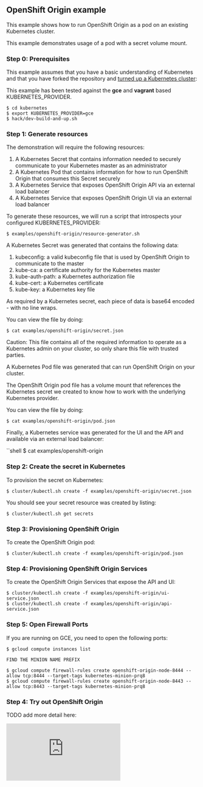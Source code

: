 ## OpenShift Origin example

This example shows how to run OpenShift Origin as a pod on an existing Kubernetes cluster.

This example demonstrates usage of a pod with a secret volume mount.

### Step 0: Prerequisites

This example assumes that you have a basic understanding of Kubernetes and that you have forked the repository and [turned up a Kubernetes cluster](https://github.com/GoogleCloudPlatform/kubernetes#contents):

This example has been tested against the **gce** and **vagrant** based KUBERNETES_PROVIDER.

```shell
$ cd kubernetes
$ export KUBERNETES_PROVIDER=gce
$ hack/dev-build-and-up.sh
```

### Step 1: Generate resources

The demonstration will require the following resources:

1. A Kubernetes Secret that contains information needed to securely communicate to your Kubernetes master as an administrator
2. A Kubernetes Pod that contains information for how to run OpenShift Origin that consumes this Secret securely
3. A Kubernetes Service that exposes OpenShift Origin API via an external load balancer
4. A Kubernetes Service that exposes OpenShift Origin UI via an external load balancer

To generate these resources, we will run a script that introspects your configured KUBERNETES_PROVIDER:

```shell
$ examples/openshift-origin/resource-generator.sh
```
A Kubernetes Secret was generated that contains the following data:

1. kubeconfig: a valid kubeconfig file that is used by OpenShift Origin to communicate to the master
2. kube-ca: a certificate authority for the Kubernetes master
3. kube-auth-path: a Kubernetes authorization file
4. kube-cert: a Kubernetes certificate
5. kube-key: a Kubernetes key file

As required by a Kubernetes secret, each piece of data is base64 encoded - with no line wraps.

You can view the file by doing:

```shell
$ cat examples/openshift-origin/secret.json
```

Caution:  This file contains all of the required information to operate as a Kubernetes admin on your cluster, so only share this file with trusted parties.

A Kubernetes Pod file was generated that can run OpenShift Origin on your cluster.

The OpenShift Origin pod file has a volume mount that references the Kubernetes secret we created to know how to work with the underlying Kubernetes provider.

You can view the file by doing:

```shell
$ cat examples/openshift-origin/pod.json
```

Finally, a Kubernetes service was generated for the UI and the API and available via an external load balancer:

``shell
$ cat examples/openshift-origin

### Step 2: Create the secret in Kubernetes

To provision the secret on Kubernetes:

```shell
$ cluster/kubectl.sh create -f examples/openshift-origin/secret.json
```

You should see your secret resource was created by listing:
```shell
$ cluster/kubectl.sh get secrets
```

### Step 3: Provisioning OpenShift Origin

To create the OpenShift Origin pod:

```shell
$ cluster/kubectl.sh create -f examples/openshift-origin/pod.json
```

### Step 4: Provisioning OpenShift Origin Services

To create the OpenShift Origin Services that expose the API and UI:

```shell
$ cluster/kubectl.sh create -f examples/openshift-origin/ui-service.json
$ cluster/kubectl.sh create -f examples/openshift-origin/api-service.json
```

### Step 5: Open Firewall Ports

If you are running on GCE, you need to open the following ports:

```shell
$ gcloud compute instances list

FIND THE MINION NAME PREFIX

$ gcloud compute firewall-rules create openshift-origin-node-8444 --allow tcp:8444 --target-tags kubernetes-minion-prq8
$ gcloud compute firewall-rules create openshift-origin-node-8443 --allow tcp:8443 --target-tags kubernetes-minion-prq8
```
### Step 4: Try out OpenShift Origin

TODO add more detail here:

[![Analytics](https://kubernetes-site.appspot.com/UA-36037335-10/GitHub/examples/openshift-origin/README.md?pixel)]()
